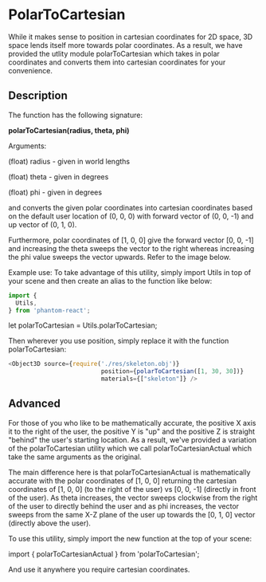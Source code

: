 # PolarToCartesian

While it makes sense to position in cartesian coordinates for 2D space, 3D space lends itself more towards polar coordinates. As a result, we have provided the utlity module polarToCartesian which takes in polar coordinates and converts them into cartesian coordinates for your convenience.

## Description

The function has the following signature:

**polarToCartesian(radius, theta, phi)**

Arguments:

(float) radius - given in world lengths

(float) theta - given in degrees

(float) phi - given in degrees

and converts the given polar coordinates into cartesian coordinates based on the default user location of (0, 0, 0) with forward vector of (0, 0, -1) and up vector of (0, 1, 0).

Furthermore, polar coordinates of [1, 0, 0] give the forward vector [0, 0, -1] and increasing the theta sweeps the vector to the right whereas increasing the phi value sweeps the vector upwards. Refer to the image below.

Example use:
To take advantage of this utility, simply import Utils in top of your scene and then create an alias to the function like below:

```JavaScript
import {
  Utils,
} from 'phantom-react';
```

let polarToCartesian = Utils.polarToCartesian;

Then wherever you use position, simply replace it with the function polarToCartesian:

```JavaScript
<Object3D source={require('./res/skeleton.obj')}
                          position={polarToCartesian([1, 30, 30])}
                          materials={["skeleton"]} />
```

## Advanced

For those of you who like to be mathematically accurate, the positive X axis it to the right of the user, the positive Y is "up" and the positive Z is straight "behind" the user's starting location. As a result, we've provided a variation of the polarToCartesian utility which we call polarToCartesianActual which take the same arguments as the original.

The main difference here is that polarToCartesianActual is mathematically accurate with the polar coordinates of [1, 0, 0] returning the cartesian coordinates of [1, 0, 0] (to the right of the user) vs [0, 0, -1] (directly in front of the user). As theta increases, the vector sweeps clockwise from the right of the user to directly behind the user and as phi increases, the vector sweeps from the same X-Z plane of the user up towards the [0, 1, 0] vector (directly above the user).

To use this utility, simply import the new function at the top of your scene:

import { polarToCartesianActual } from 'polarToCartesian';

And use it anywhere you require cartesian coordinates.

